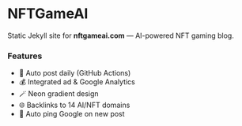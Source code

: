 # NFTGameAI

Static Jekyll site for **nftgameai.com** — AI-powered NFT gaming blog.

### Features
- 🧠 Auto post daily (GitHub Actions)
- 💰 Integrated ad & Google Analytics
- 🪄 Neon gradient design
- 🌐 Backlinks to 14 AI/NFT domains
- 🔔 Auto ping Google on new post
